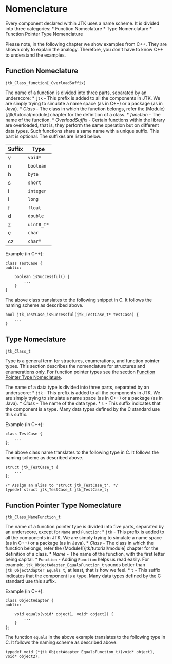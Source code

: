 # Nomenclature

Every component declared within JTK uses a name scheme. It is divided into
three categories:
    * Function Nomeclature
    * Type Nomenclature
    * Function Pointer Type Nomenclature

Please note, in the following chapter we show examples from C++. They are
shown only to explain the analogy. Therefore, you don't have to know C++ to
understand the examples.

## Function Nomeclature

```
jtk_Class_function[_OverloadSuffix]
```

The name of a function is divided into three parts, separated by an underscore:
    * `jtk` - This prefix is added to all the components in JTK. We are simply
      trying to simulate a name space (as in C++) or a package (as in Java).
    * _Class_ - The class in which the function belongs, refer the (Module)[/jtk/tutorial/module] chapter for the definition
      of a class.
    * _function_ - The name of the function.
    * _OverloadSuffix_ - Certain functions within the library are overloaded,
    that is, they perform the same operation but on different data types.
    Such functions share a same name with a unique suffix. This part is optional.
    The suffixes are listed below.

| Suffix          | Type               |
| --------------- | ------------------ |
| v               | `void*`            |
| n               | `boolean`          |
| b               | `byte`             |
| s               | `short`            |
| i               | `integer`          |
| l               | `long`             |
| f               | `float`            |
| d               | `double`           |
| z               | `uint8_t*`         |
| c               | `char`             |
| cz              | `char*`            |

Example (in C++):

```
class TestCase {
public:

    boolean isSuccessful() {
        ...
    }
}
```

The above class translates to the following snippet in C. It follows the naming
scheme as described above.

```
bool jtk_TestCase_isSuccessful(jtk_TestCase_t* testCase) {
    ...
}
```

## Type Nomeclature

```
jtk_Class_t
```

Type is a general term for structures, enumerations, and function pointer types.
This section describes the nomenclature for structures and enumerations only.
For function pointer types see the section [Function Pointer Type Nomeclature](/jtk/tutorial/nomenclature#function-pointer-type-nomenclature).

The name of a data type is divided into three parts, separated by an underscore:
    * `jtk` - This prefix is added to all the components in JTK. We are simply
      trying to simulate a name space (as in C++) or a package (as in Java).
    * _Class_ - The name of the data type.
    * `t` - This suffix indicates that the component is a type. Many data types defined
    by the C standard use this suffix.

Example (in C++):

```
class TestCase {
    ...
};
```

The above class name translates to the following type in C. It follows the naming
scheme as described above.

```
struct jtk_TestCase_t {
    ...
};

/* Assign an alias to 'struct jtk_TestCase_t'. */
typedef struct jtk_TestCase_t jtk_TestCase_t;
```

## Function Pointer Type Nomeclature

```
jtk_Class_NameFunction_t
```

The name of a function pointer type is divided into five parts, separated by an underscore,
except for `Name` and `Function`:
    * `jtk` - This prefix is added to all the components in JTK. We are simply
      trying to simulate a name space (as in C++) or a package (as in Java).
    * _Class_ -  The class in which the function belongs, refer the (Module)[/jtk/tutorial/module] chapter for the definition
      of a class.
    * _Name_ - The name of the function, with the first letter being capital.
    * `Function` - Adding `Function` helps us read easily. For example,
       `jtk_ObjectAdapter_EqualsFunction_t` sounds better than `jtk_ObjectAdapter_Equals_t`,
       at least, that is how we feel.
    * `t` - This suffix indicates that the component is a type. Many data types defined
    by the C standard use this suffix.

Example (in C++):

```
class ObjectAdapter {
public:

    void equals(void* object1, void* object2) {
        ...
    }
};
```

The function `equals` in the above example translates to the following type in C.
It follows the naming scheme as described above.

```
typedef void (*jtk_ObjectAdapter_EqualsFunction_t)(void* object1, void* object2);
```